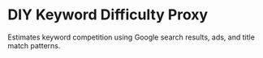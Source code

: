 # DIY Keyword Difficulty Proxy
Estimates keyword competition using Google search results, ads, and title match patterns.